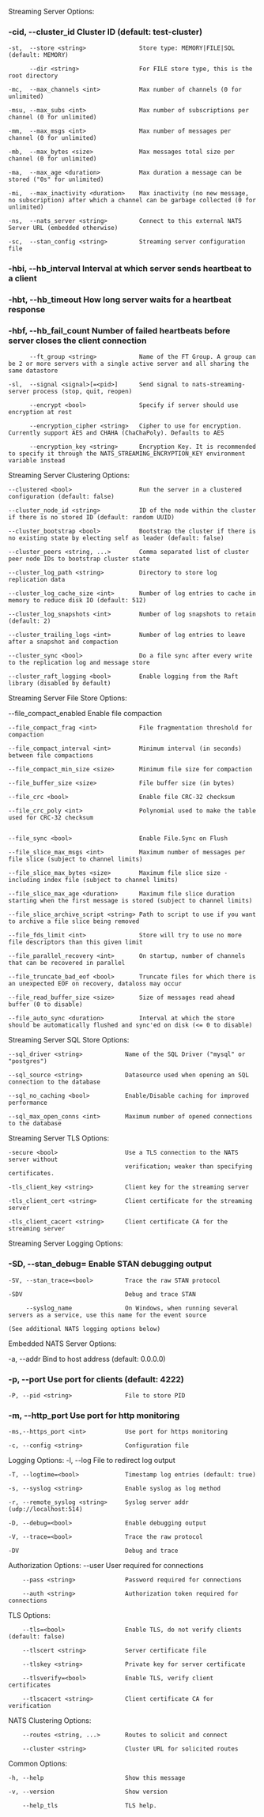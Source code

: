 Streaming Server Options:

### -cid, --cluster_id <string> Cluster ID (default: test-cluster)

    -st,  --store <string>               Store type: MEMORY|FILE|SQL (default: MEMORY)

          --dir <string>                 For FILE store type, this is the root directory

    -mc,  --max_channels <int>           Max number of channels (0 for unlimited)

    -msu, --max_subs <int>               Max number of subscriptions per channel (0 for unlimited)

    -mm,  --max_msgs <int>               Max number of messages per channel (0 for unlimited)

    -mb,  --max_bytes <size>             Max messages total size per channel (0 for unlimited)

    -ma,  --max_age <duration>           Max duration a message can be stored ("0s" for unlimited)

    -mi,  --max_inactivity <duration>    Max inactivity (no new message, no subscription) after which a channel can be garbage collected (0 for unlimited)

    -ns,  --nats_server <string>         Connect to this external NATS Server URL (embedded otherwise)

    -sc,  --stan_config <string>         Streaming server configuration file

   ### -hbi, --hb_interval <duration>       Interval at which server sends heartbeat to a client

   ### -hbt, --hb_timeout <duration>        How long server waits for a heartbeat response

   ### -hbf, --hb_fail_count <int>          Number of failed heartbeats before server closes the client connection

          --ft_group <string>            Name of the FT Group. A group can be 2 or more servers with a single active server and all sharing the same datastore

    -sl,  --signal <signal>[=<pid>]      Send signal to nats-streaming-server process (stop, quit, reopen)

          --encrypt <bool>               Specify if server should use encryption at rest

          --encryption_cipher <string>   Cipher to use for encryption. Currently support AES and CHAHA (ChaChaPoly). Defaults to AES

          --encryption_key <string>      Encryption Key. It is recommended to specify it through the NATS_STREAMING_ENCRYPTION_KEY environment variable instead

Streaming Server Clustering Options:

    --clustered <bool>                   Run the server in a clustered configuration (default: false)

    --cluster_node_id <string>           ID of the node within the cluster if there is no stored ID (default: random UUID)

    --cluster_bootstrap <bool>           Bootstrap the cluster if there is no existing state by electing self as leader (default: false)

    --cluster_peers <string, ...>        Comma separated list of cluster peer node IDs to bootstrap cluster state

    --cluster_log_path <string>          Directory to store log replication data

    --cluster_log_cache_size <int>       Number of log entries to cache in memory to reduce disk IO (default: 512)

    --cluster_log_snapshots <int>        Number of log snapshots to retain (default: 2)

    --cluster_trailing_logs <int>        Number of log entries to leave after a snapshot and compaction

    --cluster_sync <bool>                Do a file sync after every write to the replication log and message store

    --cluster_raft_logging <bool>        Enable logging from the Raft library (disabled by default)

Streaming Server File Store Options:

--file_compact_enabled <bool> Enable file compaction

    --file_compact_frag <int>            File fragmentation threshold for compaction

    --file_compact_interval <int>        Minimum interval (in seconds) between file compactions

    --file_compact_min_size <size>       Minimum file size for compaction

    --file_buffer_size <size>            File buffer size (in bytes)

    --file_crc <bool>                    Enable file CRC-32 checksum

    --file_crc_poly <int>                Polynomial used to make the table used for CRC-32 checksum


    --file_sync <bool>                   Enable File.Sync on Flush

    --file_slice_max_msgs <int>          Maximum number of messages per file slice (subject to channel limits)

    --file_slice_max_bytes <size>        Maximum file slice size - including index file (subject to channel limits)

    --file_slice_max_age <duration>      Maximum file slice duration starting when the first message is stored (subject to channel limits)

    --file_slice_archive_script <string> Path to script to use if you want to archive a file slice being removed

    --file_fds_limit <int>               Store will try to use no more file descriptors than this given limit

    --file_parallel_recovery <int>       On startup, number of channels that can be recovered in parallel

    --file_truncate_bad_eof <bool>       Truncate files for which there is an unexpected EOF on recovery, dataloss may occur

    --file_read_buffer_size <size>       Size of messages read ahead buffer (0 to disable)

    --file_auto_sync <duration>          Interval at which the store should be automatically flushed and sync'ed on disk (<= 0 to disable)

Streaming Server SQL Store Options:

    --sql_driver <string>            Name of the SQL Driver ("mysql" or "postgres")

    --sql_source <string>            Datasource used when opening an SQL connection to the database

    --sql_no_caching <bool>          Enable/Disable caching for improved performance

    --sql_max_open_conns <int>       Maximum number of opened connections to the database

Streaming Server TLS Options:

    -secure <bool>                   Use a TLS connection to the NATS server without
                                     verification; weaker than specifying certificates.

    -tls_client_key <string>         Client key for the streaming server

    -tls_client_cert <string>        Client certificate for the streaming server

    -tls_client_cacert <string>      Client certificate CA for the streaming server

Streaming Server Logging Options:

  ###  -SD, --stan_debug=<bool>         Enable STAN debugging output

    -SV, --stan_trace=<bool>         Trace the raw STAN protocol

    -SDV                             Debug and trace STAN

         --syslog_name               On Windows, when running several servers as a service, use this name for the event source

    (See additional NATS logging options below)

Embedded NATS Server Options:

-a, --addr <string> Bind to host address (default: 0.0.0.0)

   ### -p, --port <int>                 Use port for clients (default: 4222)

    -P, --pid <string>               File to store PID

  ###  -m, --http_port <int>            Use port for http monitoring

    -ms,--https_port <int>           Use port for https monitoring

    -c, --config <string>            Configuration file

Logging Options:
-l, --log <string> File to redirect log output

    -T, --logtime=<bool>             Timestamp log entries (default: true)

    -s, --syslog <string>            Enable syslog as log method

    -r, --remote_syslog <string>     Syslog server addr (udp://localhost:514)

    -D, --debug=<bool>               Enable debugging output

    -V, --trace=<bool>               Trace the raw protocol

    -DV                              Debug and trace

Authorization Options:
--user <string> User required for connections

        --pass <string>              Password required for connections

        --auth <string>              Authorization token required for connections

TLS Options:

        --tls=<bool>                 Enable TLS, do not verify clients (default: false)

        --tlscert <string>           Server certificate file

        --tlskey <string>            Private key for server certificate

        --tlsverify=<bool>           Enable TLS, verify client certificates

        --tlscacert <string>         Client certificate CA for verification

NATS Clustering Options:

        --routes <string, ...>       Routes to solicit and connect

        --cluster <string>           Cluster URL for solicited routes

Common Options:

    -h, --help                       Show this message

    -v, --version                    Show version

        --help_tls                   TLS help.
